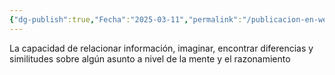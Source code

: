 ```yaml
---
{"dg-publish":true,"Fecha":"2025-03-11","permalink":"/publicacion-en-web/pensamientos/","dgPassFrontmatter":true}
---
```


La capacidad de relacionar información, imaginar, encontrar diferencias y similitudes sobre algún asunto a nivel de la mente y el razonamiento 